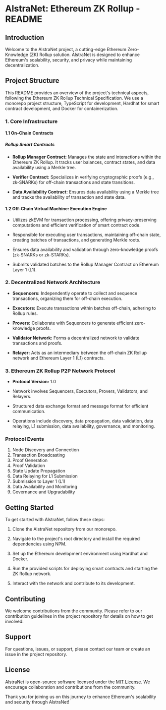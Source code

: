 # AlstraNet: Ethereum ZK Rollup - README

## Introduction

Welcome to the AlstraNet project, a cutting-edge Ethereum Zero-Knowledge (ZK) Rollup solution. AlstraNet is designed to enhance Ethereum's scalability, security, and privacy while maintaining decentralization.

## Project Structure

This README provides an overview of the project's technical aspects, following the Ethereum ZK Rollup Technical Specification. We use a monorepo project structure, TypeScript for development, Hardhat for smart contract development, and Docker for containerization.

### 1. Core Infrastructure

#### 1.1 On-Chain Contracts

##### Rollup Smart Contracts

- **Rollup Manager Contract:** Manages the state and interactions within the Ethereum ZK Rollup. It tracks user balances, contract states, and data availability using a Merkle tree.

- **Verifier Contract:** Specializes in verifying cryptographic proofs (e.g., zk-SNARKs) for off-chain transactions and state transitions.

- **Data Availability Contract:** Ensures data availability using a Merkle tree and tracks the availability of transaction and state data.

#### 1.2 Off-Chain Virtual Machine: Execution Engine

- Utilizes zkEVM for transaction processing, offering privacy-preserving computations and efficient verification of smart contract code.

- Responsible for executing user transactions, maintaining off-chain state, creating batches of transactions, and generating Merkle roots.

- Ensures data availability and validation through zero-knowledge proofs (zk-SNARKs or zk-STARKs).

- Submits validated batches to the Rollup Manager Contract on Ethereum Layer 1 (L1).

### 2. Decentralized Network Architecture

- **Sequencers:** Independently operate to collect and sequence transactions, organizing them for off-chain execution.

- **Executors:** Execute transactions within batches off-chain, adhering to Rollup rules.

- **Provers:** Collaborate with Sequencers to generate efficient zero-knowledge proofs.

- **Validator Network:** Forms a decentralized network to validate transactions and proofs.

- **Relayer:** Acts as an intermediary between the off-chain ZK Rollup network and Ethereum Layer 1 (L1) contracts.

### 3. Ethereum ZK Rollup P2P Network Protocol

- **Protocol Version:** 1.0

- Network involves Sequencers, Executors, Provers, Validators, and Relayers.

- Structured data exchange format and message format for efficient communication.

- Operations include discovery, data propagation, data validation, data relaying, L1 submission, data availability, governance, and monitoring.

### Protocol Events

1. Node Discovery and Connection
2. Transaction Broadcasting
3. Proof Generation
4. Proof Validation
5. State Update Propagation
6. Data Relaying for L1 Submission
7. Submission to Layer 1 (L1)
8. Data Availability and Monitoring
9. Governance and Upgradability

## Getting Started

To get started with AlstraNet, follow these steps:

1. Clone the AlstraNet repository from our monorepo.

2. Navigate to the project's root directory and install the required dependencies using NPM.

3. Set up the Ethereum development environment using Hardhat and Docker.

4. Run the provided scripts for deploying smart contracts and starting the ZK Rollup network.

5. Interact with the network and contribute to its development.

## Contributing

We welcome contributions from the community. Please refer to our contribution guidelines in the project repository for details on how to get involved.

## Support

For questions, issues, or support, please contact our team or create an issue in the project repository.

## License

AlstraNet is open-source software licensed under the [MIT License](LICENSE.md). We encourage collaboration and contributions from the community.

Thank you for joining us on this journey to enhance Ethereum's scalability and security through AlstraNet!
